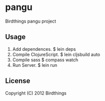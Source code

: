 # pangu

Birdthings pangu project

## Usage

1. Add dependences.
     $ lein deps
2. Compile ClojureScript.
     $ lein cljsbuild auto
3. Compile sass
    $ compass watch
3. Run Server.
     $ lein run

## License

Copyright (C) 2012 Birdthings
